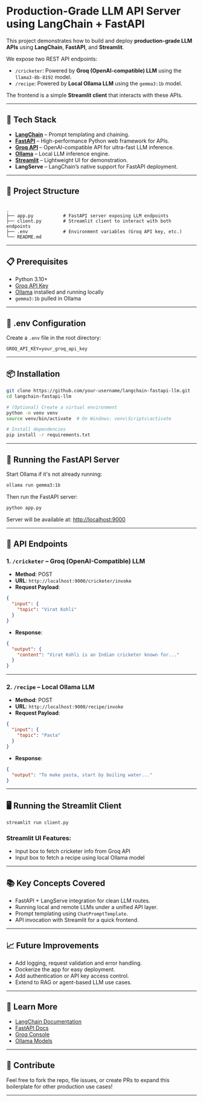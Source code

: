# Production-Grade LLM API Server using LangChain + FastAPI

This project demonstrates how to build and deploy **production-grade LLM APIs** using **LangChain**, **FastAPI**, and **Streamlit**.

We expose two REST API endpoints:
- `/cricketer`: Powered by **Groq (OpenAI-compatible) LLM** using the `llama3-8b-8192` model.
- `/recipe`: Powered by **Local Ollama LLM** using the `gemma3:1b` model.

The frontend is a simple **Streamlit client** that interacts with these APIs.

---

## 🧠 Tech Stack

- **[LangChain](https://www.langchain.com/)** – Prompt templating and chaining.
- **[FastAPI](https://fastapi.tiangolo.com/)** – High-performance Python web framework for APIs.
- **[Groq API](https://console.groq.com/)** – OpenAI-compatible API for ultra-fast LLM inference.
- **[Ollama](https://ollama.ai/)** – Local LLM inference engine.
- **[Streamlit](https://streamlit.io/)** – Lightweight UI for demonstration.
- **LangServe** – LangChain’s native support for FastAPI deployment.

---

## 📁 Project Structure

```

.
├── app.py           # FastAPI server exposing LLM endpoints
├── client.py        # Streamlit client to interact with both endpoints
├── .env             # Environment variables (Groq API key, etc.)
└── README.md

````

---

## 📋 Prerequisites

- Python 3.10+
- [Groq API Key](https://console.groq.com/)
- [Ollama](https://ollama.ai/) installed and running locally
- `gemma3:1b` pulled in Ollama

---

## 🔐 .env Configuration

Create a `.env` file in the root directory:

```env
GROQ_API_KEY=your_groq_api_key
````

---

## 📦 Installation

```bash
git clone https://github.com/your-username/langchain-fastapi-llm.git
cd langchain-fastapi-llm

# (Optional) Create a virtual environment
python -m venv venv
source venv/bin/activate  # On Windows: venv\Scripts\activate

# Install dependencies
pip install -r requirements.txt
```

---

## 🚀 Running the FastAPI Server

Start Ollama if it's not already running:

```bash
ollama run gemma3:1b
```

Then run the FastAPI server:

```bash
python app.py
```

Server will be available at: [http://localhost:9000](http://localhost:9000)

---

## 🔄 API Endpoints

### 1. `/cricketer` – Groq (OpenAI-Compatible) LLM

* **Method**: POST
* **URL**: `http://localhost:9000/cricketer/invoke`
* **Request Payload**:

```json
{
  "input": {
    "topic": "Virat Kohli"
  }
}
```

* **Response**:

```json
{
  "output": {
    "content": "Virat Kohli is an Indian cricketer known for..."
  }
}
```

---

### 2. `/recipe` – Local Ollama LLM

* **Method**: POST
* **URL**: `http://localhost:9000/recipe/invoke`
* **Request Payload**:

```json
{
  "input": {
    "topic": "Pasta"
  }
}
```

* **Response**:

```json
{
  "output": "To make pasta, start by boiling water..."
}
```

---

## 🖥️ Running the Streamlit Client

```bash
streamlit run client.py
```

### Streamlit UI Features:

* Input box to fetch cricketer info from Groq API
* Input box to fetch a recipe using local Ollama model

---

## 📚 Key Concepts Covered

* FastAPI + LangServe integration for clean LLM routes.
* Running local and remote LLMs under a unified API layer.
* Prompt templating using `ChatPromptTemplate`.
* API invocation with Streamlit for a quick frontend.

---

## 📈 Future Improvements

* Add logging, request validation and error handling.
* Dockerize the app for easy deployment.
* Add authentication or API key access control.
* Extend to RAG or agent-based LLM use cases.

---

## 🧠 Learn More

* [LangChain Documentation](https://docs.langchain.com/)
* [FastAPI Docs](https://fastapi.tiangolo.com/)
* [Groq Console](https://console.groq.com/)
* [Ollama Models](https://ollama.ai/library)

---

## 🙌 Contribute

Feel free to fork the repo, file issues, or create PRs to expand this boilerplate for other production use cases!

---

